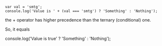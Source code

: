 ```
var val = 'smtg';
console.log('Value is ' + (val === 'smtg') ? 'Something' : 'Nothing');
```

the + operator has higher precedence than the ternary (conditional) one.

So, it equals

console.log('Value is true' ? 'Something' : 'Nothing');
